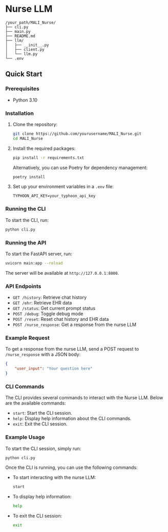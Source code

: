 # Nurse LLM

```
/your_path/MALI_Nurse/
├── cli.py
├── main.py
├── README.md
├── llm/
│   ├── __init__.py
│   ├── client.py
│   └── llm.py
└── .env
```

## Quick Start

### Prerequisites

- Python 3.10

### Installation

1. Clone the repository:

   ```sh
   git clone https://github.com/yourusername/MALI_Nurse.git
   cd MALI_Nurse
   ```
2. Install the required packages:

   ```sh
   pip install -r requirements.txt
   ```

   Alternatively, you can use Poetry for dependency management:

    ```sh
    poetry install
    ```
3. Set up your environment variables in a `.env` file:

   ```env
   TYPHOON_API_KEY=your_typhoon_api_key
   ```

### Running the CLI

To start the CLI, run:

```sh
python cli.py
```

### Running the API

To start the FastAPI server, run:

```sh
uvicorn main:app --reload
```

The server will be available at `http://127.0.0.1:8000`.

### API Endpoints

- `GET /history`: Retrieve chat history
- `GET /ehr`: Retrieve EHR data
- `GET /status`: Get current prompt status
- `POST /debug`: Toggle debug mode
- `POST /reset`: Reset chat history and EHR data
- `POST /nurse_response`: Get a response from the nurse LLM

### Example Request

To get a response from the nurse LLM, send a POST request to `/nurse_response` with a JSON body:

```json
{
    "user_input": "Your question here"
}
```

### CLI Commands

The CLI provides several commands to interact with the Nurse LLM. Below are the available commands:

- `start`: Start the CLI session.
- `help`: Display help information about the CLI commands.
- `exit`: Exit the CLI session.

### Example Usage

To start the CLI session, simply run:

```sh
python cli.py
```

Once the CLI is running, you can use the following commands:

- To start interacting with the nurse LLM:

    ```sh
    start
    ```

- To display help information:

    ```sh
    help
    ```

- To exit the CLI session:

    ```sh
    exit
    ```
